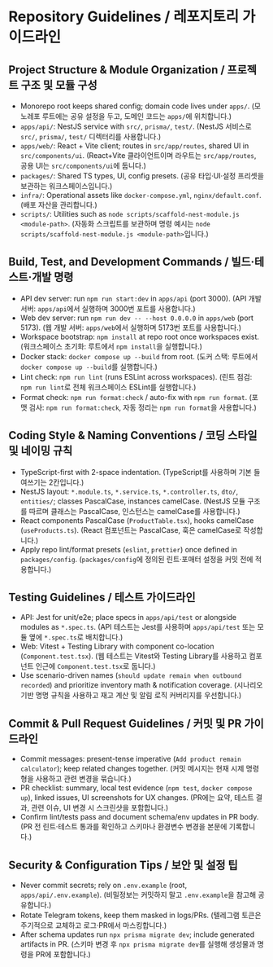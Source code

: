 # Repository Guidelines / 레포지토리 가이드라인

## Project Structure & Module Organization / 프로젝트 구조 및 모듈 구성

- Monorepo root keeps shared config; domain code lives under `apps/`. (모노레포 루트에는 공유 설정을 두고, 도메인 코드는 `apps/`에 위치합니다.)
- `apps/api/`: NestJS service with `src/`, `prisma/`, `test/`. (NestJS 서비스로 `src/`, `prisma/`, `test/` 디렉터리를 사용합니다.)
- `apps/web/`: React + Vite client; routes in `src/app/routes`, shared UI in `src/components/ui`. (React+Vite 클라이언트이며 라우트는 `src/app/routes`, 공용 UI는 `src/components/ui`에 둡니다.)
- `packages/`: Shared TS types, UI, config presets. (공유 타입·UI·설정 프리셋을 보관하는 워크스페이스입니다.)
- `infra/`: Operational assets like `docker-compose.yml`, `nginx/default.conf`. (배포 자산을 관리합니다.)
- `scripts/`: Utilities such as `node scripts/scaffold-nest-module.js <module-path>`. (자동화 스크립트를 보관하며 명령 예시는 `node scripts/scaffold-nest-module.js <module-path>`입니다.)

## Build, Test, and Development Commands / 빌드·테스트·개발 명령

- API dev server: run `npm run start:dev` in `apps/api` (port 3000). (API 개발 서버: `apps/api`에서 실행하며 3000번 포트를 사용합니다.)
- Web dev server: run `npm run dev -- --host 0.0.0.0` in `apps/web` (port 5173). (웹 개발 서버: `apps/web`에서 실행하며 5173번 포트를 사용합니다.)
- Workspace bootstrap: `npm install` at repo root once workspaces exist. (워크스페이스 초기화: 루트에서 `npm install`을 실행합니다.)
- Docker stack: `docker compose up --build` from root. (도커 스택: 루트에서 `docker compose up --build`를 실행합니다.)
- Lint check: `npm run lint` (runs ESLint across workspaces). (린트 점검: `npm run lint`로 전체 워크스페이스 ESLint를 실행합니다.)
- Format check: `npm run format:check` / auto-fix with `npm run format`. (포맷 검사: `npm run format:check`, 자동 정리는 `npm run format`을 사용합니다.)

## Coding Style & Naming Conventions / 코딩 스타일 및 네이밍 규칙

- TypeScript-first with 2-space indentation. (TypeScript를 사용하며 기본 들여쓰기는 2칸입니다.)
- NestJS layout: `*.module.ts`, `*.service.ts`, `*.controller.ts`, `dto/`, `entities/`; classes PascalCase, instances camelCase. (NestJS 모듈 구조를 따르며 클래스는 PascalCase, 인스턴스는 camelCase를 사용합니다.)
- React components PascalCase (`ProductTable.tsx`), hooks camelCase (`useProducts.ts`). (React 컴포넌트는 PascalCase, 훅은 camelCase로 작성합니다.)
- Apply repo lint/format presets (`eslint`, `prettier`) once defined in `packages/config`. (`packages/config`에 정의된 린트·포매터 설정을 커밋 전에 적용합니다.)

## Testing Guidelines / 테스트 가이드라인

- API: Jest for unit/e2e; place specs in `apps/api/test` or alongside modules as `*.spec.ts`. (API 테스트는 Jest를 사용하며 `apps/api/test` 또는 모듈 옆에 `*.spec.ts`로 배치합니다.)
- Web: Vitest + Testing Library with component co-location (`Component.test.tsx`). (웹 테스트는 Vitest와 Testing Library를 사용하고 컴포넌트 인근에 `Component.test.tsx`로 둡니다.)
- Use scenario-driven names (`should update remain when outbound recorded`) and prioritize inventory math & notification coverage. (시나리오 기반 명명 규칙을 사용하고 재고 계산 및 알림 로직 커버리지를 우선합니다.)

## Commit & Pull Request Guidelines / 커밋 및 PR 가이드라인

- Commit messages: present-tense imperative (`Add product remain calculator`); keep related changes together. (커밋 메시지는 현재 시제 명령형을 사용하고 관련 변경을 묶습니다.)
- PR checklist: summary, local test evidence (`npm test`, `docker compose up`), linked issues, UI screenshots for UX changes. (PR에는 요약, 테스트 결과, 관련 이슈, UI 변경 시 스크린샷을 포함합니다.)
- Confirm lint/tests pass and document schema/env updates in PR body. (PR 전 린트·테스트 통과를 확인하고 스키마나 환경변수 변경을 본문에 기록합니다.)

## Security & Configuration Tips / 보안 및 설정 팁

- Never commit secrets; rely on `.env.example` (root, `apps/api/.env.example`). (비밀정보는 커밋하지 말고 `.env.example`을 참고해 공유합니다.)
- Rotate Telegram tokens, keep them masked in logs/PRs. (텔레그램 토큰은 주기적으로 교체하고 로그·PR에서 마스킹합니다.)
- After schema updates run `npx prisma migrate dev`; include generated artifacts in PR. (스키마 변경 후 `npx prisma migrate dev`를 실행해 생성물과 명령을 PR에 포함합니다.)
